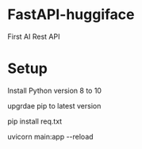# FastAPI-huggiface
First AI Rest API

# Setup
Install Python version 8 to 10

upgrdae pip to latest version 

pip install req.txt 

uvicorn main:app --reload
